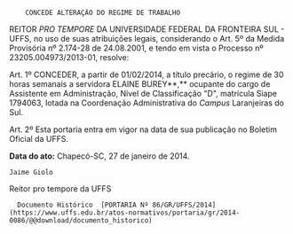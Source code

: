         CONCEDE ALTERAÇÃO DO REGIME DE TRABALHO  

REITOR *PRO TEMPORE* DA UNIVERSIDADE FEDERAL DA FRONTEIRA SUL - UFFS, no uso de suas atribuições legais, considerando o Art. 5º da Medida Provisória nº 2.174-28 de 24.08.2001, e tendo em vista o Processo nº 23205.004973/2013-01, resolve:

 Art. 1º CONCEDER, a partir de 01/02/2014, a título precário, o regime de 30 horas semanais a servidora ELAINE BUREY**,** ocupante do cargo de Assistente em Administração, Nível de Classificação "D", matrícula Siape 1794063, lotada na Coordenação Administrativa do *Campus* Laranjeiras do Sul.

 Art. 2º Esta portaria entra em vigor na data de sua publicação no Boletim Oficial da UFFS.

  

   **Data do ato:** Chapecó-SC, 27 de janeiro de 2014.   
 

    Jaime Giolo    
 Reitor pro tempore da UFFS 

      Documento Histórico  [PORTARIA Nº 86/GR/UFFS/2014](https://www.uffs.edu.br/atos-normativos/portaria/gr/2014-0086/@@download/documento_historico)     
      